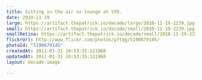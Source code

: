 ```yaml
---
title: Sitting in the air nz lounge at SYD.
date: 2010-11-19
large: https://artifact.thepatrick.io/decade/large/2010-11-19-2239.jpg
small: https://artifact.thepatrick.io/decade/small/2010-11-19-2239.jpg
smallRetina: https://artifact.thepatrick.io/decade/small/2010-11-19-2239@2x.jpg
flickrUrl: http://www.flickr.com/photos/pftqg/5190679145/
photoId: "5190679145"
createdAt: 2011-01-31 10:53:35.121968
updatedAt: 2011-01-31 10:53:35.121968
layout: decade-image

---
```


